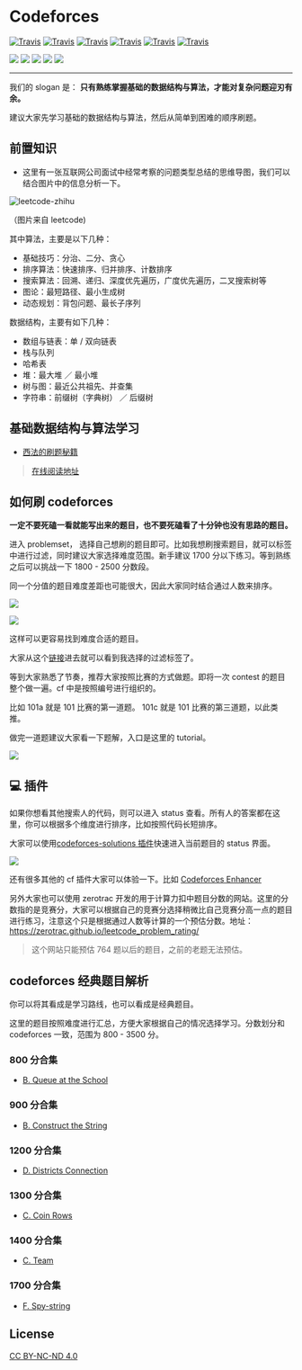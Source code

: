# Codeforces

[![Travis](https://p.ipic.vip/o3azht.jpg)]() [![Travis](https://p.ipic.vip/jf4jge.jpg)]() [![Travis](https://p.ipic.vip/owmlpe.jpg)]() [![Travis](https://p.ipic.vip/tqs7lr.jpg)]() [![Travis](https://p.ipic.vip/tdcv1m.jpg)]() [![Travis](https://p.ipic.vip/g4v4zf.jpg)]()

[![](https://img.shields.io/badge/WeChat-微信群-brightgreen)](#哪里能找到我) [![](https://img.shields.io/badge/公众号-力扣加加-blueviolet)](#哪里能找到我) [![](https://img.shields.io/badge/Juejin-掘金-blue)](https://p.ipic.vip/pi37mw.jpg) [![](https://img.shields.io/badge/Zhihu-知乎-blue)](https://p.ipic.vip/sxna9b.jpg) [![](https://img.shields.io/badge/bilili-哔哩哔哩-ff69b4)](https://p.ipic.vip/t4cfcg.jpg)

---

我们的 slogan 是： **只有熟练掌握基础的数据结构与算法，才能对复杂问题迎刃有余。**

建议大家先学习基础的数据结构与算法，然后从简单到困难的顺序刷题。

## 前置知识

- 这里有一张互联网公司面试中经常考察的问题类型总结的思维导图，我们可以结合图片中的信息分析一下。

![leetcode-zhihu](https://p.ipic.vip/5b28b4.jpg)

（图片来自 leetcode)

其中算法，主要是以下几种：

- 基础技巧：分治、二分、贪心
- 排序算法：快速排序、归并排序、计数排序
- 搜索算法：回溯、递归、深度优先遍历，广度优先遍历，二叉搜索树等
- 图论：最短路径、最小生成树
- 动态规划：背包问题、最长子序列

数据结构，主要有如下几种：

- 数组与链表：单 / 双向链表
- 栈与队列
- 哈希表
- 堆：最大堆 ／ 最小堆
- 树与图：最近公共祖先、并查集
- 字符串：前缀树（字典树） ／ 后缀树

## 基础数据结构与算法学习

- [西法的刷题秘籍](https://github.com/azl397985856/leetcode)

> [在线阅读地址](https://leetcode-solution-leetcode-pp.gitbook.io/leetcode-solution/)

## 如何刷 codeforces

**一定不要死磕一看就能写出来的题目，也不要死磕看了十分钟也没有思路的题目。**

进入 problemset， 选择自己想刷的题目即可。比如我想刷搜索题目，就可以标签中进行过滤，同时建议大家选择难度范围。新手建议 1700 分以下练习。等到熟练之后可以挑战一下 1800 - 2500 分数段。

同一个分值的题目难度差距也可能很大，因此大家同时结合通过人数来排序。

![](https://p.ipic.vip/emnjep.jpg)

![](https://p.ipic.vip/jovg3i.jpg)

这样可以更容易找到难度合适的题目。

大家从这个[链接](https://codeforces.com/problemset?order=BY_SOLVED_DESC&tags=constructive+algorithms%2C2000-2000 "cf 筛选")进去就可以看到我选择的过滤标签了。

等到大家熟悉了节奏，推荐大家按照比赛的方式做题。即将一次 contest 的题目整个做一遍。cf 中是按照编号进行组织的。

比如 101a 就是 101 比赛的第一道题。 101c 就是 101 比赛的第三道题，以此类推。

做完一道题建议大家看一下题解，入口是这里的 tutorial。

![](https://p.ipic.vip/8ygsol.jpg)

## :computer: 插件

如果你想看其他搜索人的代码，则可以进入 status 查看。所有人的答案都在这里，你可以根据多个维度进行排序，比如按照代码长短排序。

大家可以使用[codeforces-solutions 插件](https://chrome.google.com/webstore/detail/codeforces-solutions/eiogioiioffnoogeciigdmckkjomcocl?hl=ja)快速进入当前题目的 status 界面。

![](https://p.ipic.vip/titkmq.jpg)

还有很多其他的 cf 插件大家可以体验一下。比如 [Codeforces Enhancer](https://chrome.google.com/webstore/detail/codeforces-enhancer/ocmandagmgmkcplckgnfgaokpgkfenmp)

另外大家也可以使用 zerotrac 开发的用于计算力扣中题目分数的网站。这里的分数指的是竞赛分，大家可以根据自己的竞赛分选择稍微比自己竞赛分高一点的题目进行练习，注意这个只是根据通过人数等计算的一个预估分数。地址：https://zerotrac.github.io/leetcode_problem_rating/

> 这个网站只能预估 764 题以后的题目，之前的老题无法预估。

## codeforces 经典题目解析

你可以将其看成是学习路线，也可以看成是经典题目。

这里的题目按照难度进行汇总，方便大家根据自己的情况选择学习。分数划分和 codeforces 一致，范围为 800 - 3500 分。

### 800 分合集

- [B. Queue at the School](./problems/266b.md)

### 900 分合集

- [B. Construct the String](./problems/1335b.md)

<!-- ### 1000

- [1521a](./1521a.py)

### 1100

- [1672c](./1672c.py) -->

### 1200 分合集

- [D. Districts Connection](./problems/1433d.md)

### 1300 分合集

- [C. Coin Rows](./problems/1555c.md)

### 1400 分合集

- [C. Team](./problems/0401c.md)

### 1700 分合集

- [F. Spy-string](./problems/1360f.md)

## License

[CC BY-NC-ND 4.0](./LICENSE.txt)
